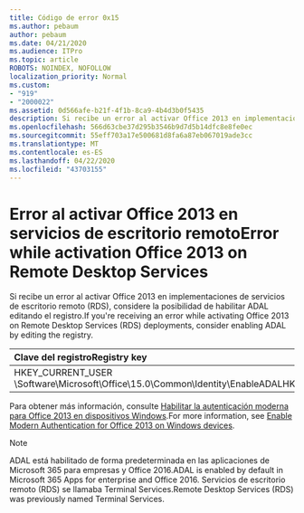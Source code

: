 ```yaml
---
title: Código de error 0x15
ms.author: pebaum
author: pebaum
ms.date: 04/21/2020
ms.audience: ITPro
ms.topic: article
ROBOTS: NOINDEX, NOFOLLOW
localization_priority: Normal
ms.custom:
- "919"
- "2000022"
ms.assetid: 0d566afe-b21f-4f1b-8ca9-4b4d3b0f5435
description: Si recibe un error al activar Office 2013 en implementaciones de servicios de escritorio remoto (RDS), considere la posibilidad de habilitar ADAL editando el registro.
ms.openlocfilehash: 566d63cbe37d295b3546b9d7d5b14dfc8e8fe0ec
ms.sourcegitcommit: 55eff703a17e500681d8fa6a87eb067019ade3cc
ms.translationtype: MT
ms.contentlocale: es-ES
ms.lasthandoff: 04/22/2020
ms.locfileid: "43703155"
---
```

# <a name="error-while-activation-office-2013-on-remote-desktop-services"></a><span data-ttu-id="d7680-103">Error al activar Office 2013 en servicios de escritorio remoto</span><span class="sxs-lookup"><span data-stu-id="d7680-103">Error while activation Office 2013 on Remote Desktop Services</span></span>

<span data-ttu-id="d7680-104">Si recibe un error al activar Office 2013 en implementaciones de servicios de escritorio remoto (RDS), considere la posibilidad de habilitar ADAL editando el registro.</span><span class="sxs-lookup"><span data-stu-id="d7680-104">If you're receiving an error while activating Office 2013 on Remote Desktop Services (RDS) deployments, consider enabling ADAL by editing the registry.</span></span>
  
|<span data-ttu-id="d7680-105">**Clave del registro**</span><span class="sxs-lookup"><span data-stu-id="d7680-105">**Registry key**</span></span>|<span data-ttu-id="d7680-106">**Tipo**</span><span class="sxs-lookup"><span data-stu-id="d7680-106">**Type**</span></span>|<span data-ttu-id="d7680-107">**Valor**</span><span class="sxs-lookup"><span data-stu-id="d7680-107">**Value**</span></span>|
|:-----|:-----|:-----|
|<span data-ttu-id="d7680-108">HKEY_CURRENT_USER \Software\Microsoft\Office\15.0\Common\Identity\EnableADAL</span><span class="sxs-lookup"><span data-stu-id="d7680-108">HKEY_CURRENT_USER\Software\Microsoft\Office\15.0\Common\Identity\EnableADAL</span></span>  <br/> |<span data-ttu-id="d7680-109">REG_DWORD</span><span class="sxs-lookup"><span data-stu-id="d7680-109">REG_DWORD</span></span>  <br/> |<span data-ttu-id="d7680-110">1</span><span class="sxs-lookup"><span data-stu-id="d7680-110">1</span></span>  <br/> |

<span data-ttu-id="d7680-111">Para obtener más información, consulte [Habilitar la autenticación moderna para Office 2013 en dispositivos Windows](https://docs.microsoft.com/office365/admin/security-and-compliance/enable-modern-authentication).</span><span class="sxs-lookup"><span data-stu-id="d7680-111">For more information, see [Enable Modern Authentication for Office 2013 on Windows devices](https://docs.microsoft.com/office365/admin/security-and-compliance/enable-modern-authentication).</span></span>
  
> [!NOTE]
>  <span data-ttu-id="d7680-112">ADAL está habilitado de forma predeterminada en las aplicaciones de Microsoft 365 para empresas y Office 2016.</span><span class="sxs-lookup"><span data-stu-id="d7680-112">ADAL is enabled by default in Microsoft 365 Apps for enterprise and Office 2016.</span></span> <span data-ttu-id="d7680-113">Servicios de escritorio remoto (RDS) se llamaba Terminal Services.</span><span class="sxs-lookup"><span data-stu-id="d7680-113">Remote Desktop Services (RDS) was previously named Terminal Services.</span></span>
  